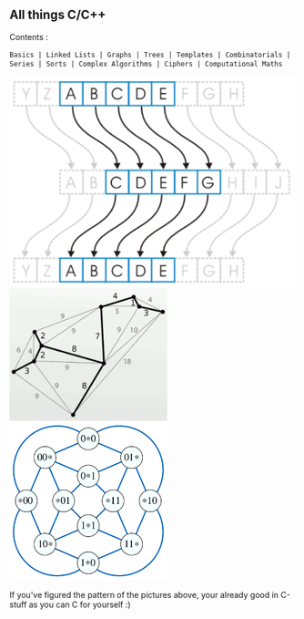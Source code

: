 All things C/C++
--
Contents :
```
Basics | Linked Lists | Graphs | Trees | Templates | Combinatorials | Series | Sorts | Complex Algorithms | Ciphers | Computational Maths
```
<img src="Images/caesar_cipher.png">
<img src="Images/comb.png" width="55%">
<img src="Images/clique.png" width="55%">

If you've figured the pattern of the pictures above, your already good in C-stuff as you can C for yourself :)


